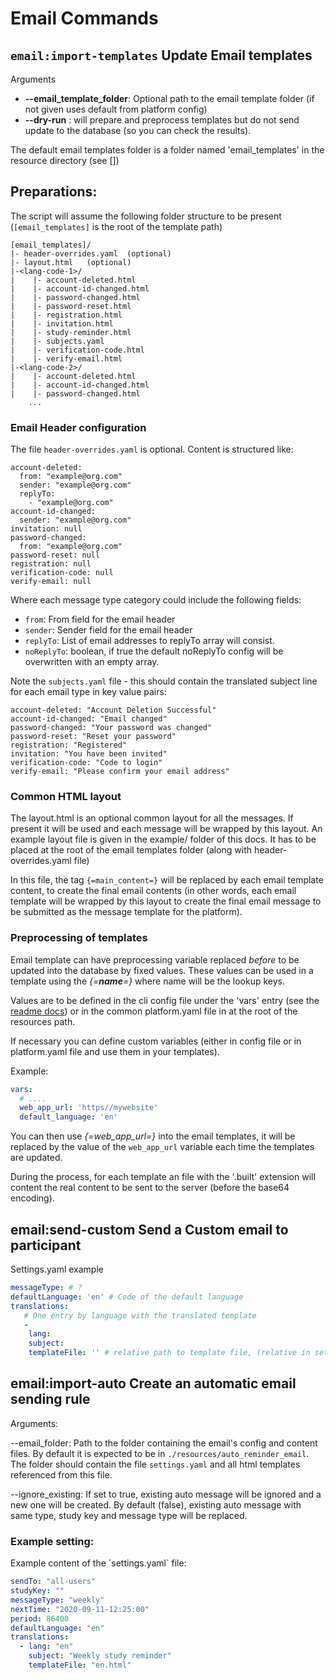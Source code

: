 # Email Commands

## `email:import-templates`  Update Email templates

Arguments

- **--email_template_folder**: Optional path to the email template folder (if not given uses default from platform config)
- **--dry-run** : will prepare and preprocess templates but do not send update to the database (so you can check the results).

The default email templates folder is a folder named 'email_templates' in the resource directory (see [])

## Preparations:

The script will assume the following folder structure to be present (`[email_templates]` is the root of the template path)

```
[email_templates]/
|- header-overrides.yaml  (optional)
|- layout.html   (optional)
|-<lang-code-1>/
|    |- account-deleted.html
|    |- account-id-changed.html
|    |- password-changed.html
|    |- password-reset.html
|    |- registration.html
|    |- invitation.html
|    |- study-reminder.html
|    |- subjects.yaml
|    |- verification-code.html
|    |- verify-email.html
|-<lang-code-2>/
|    |- account-deleted.html
|    |- account-id-changed.html
|    |- password-changed.html
    ...
```

### Email Header configuration
The file `header-overrides.yaml` is optional. Content is structured like:

``` 
account-deleted:
  from: "example@org.com"
  sender: "example@org.com"
  replyTo:
    - "example@org.com"
account-id-changed:
  sender: "example@org.com"
invitation: null
password-changed:
  from: "example@org.com"
password-reset: null
registration: null
verification-code: null
verify-email: null
```
Where each message type category could include the following fields:

- `from`: From field for the email header
- `sender`: Sender field for the email header 
- `replyTo`:  List of email addresses to replyTo array will consist. 
- `noReplyTo`: boolean, if true the default noReplyTo config will be overwritten with an empty array.

Note the `subjects.yaml` file - this should contain the translated subject line for each email type in key value pairs:

```
account-deleted: "Account Deletion Successful"
account-id-changed: "Email changed"
password-changed: "Your password was changed"
password-reset: "Reset your password"
registration: "Registered"
invitation: "You have been invited"
verification-code: "Code to login"
verify-email: "Please confirm your email address"
```

### Common HTML layout 

The layout.html is an optional common layout for all the messages. If present it will be used and each message will be wrapped by this layout.
An example layout file is given in the example/ folder of this docs.
It has to be placed at the root of the email templates folder (along with header-overrides.yaml file)

In this file, the tag `{=main_content=}` will be replaced by each email template content, to create the final email contents (in other words, each email template will be wrapped by this layout to create the final email message to be submitted as the message template for the platform).
### Preprocessing of templates
Email template can have preprocessing variable replaced *before* to be updated into the database by fixed values.
These values can be used in a template using the *{=**name**=}* where name will be the lookup keys.

Values are to be defined in the cli config file under the 'vars' entry (see the [readme docs](readme.md)) or in the common platform.yaml file in at the root of the resources path.

If necessary you can define custom variables (either in config file or in platform.yaml file and use them in your templates).

Example:
```yaml
vars:
  # ....
  web_app_url: 'https//mywebsite'
  default_language: 'en'
```

You can then use *{=web_app_url=}* into the email templates, it will be replaced by the value of the `web_app_url` variable each time the templates are updated.

During the process, for each template an file with the '.built' extension will content the real content to be sent to the server (before the base64 encoding).

## email:send-custom Send a Custom email to participant

Settings.yaml example

````yaml 
messageType: # ?
defaultLanguage: 'en' # Code of the default language 
translations: 
   # One entry by language with the translated template
   -
    lang:
    subject:
    templateFile: '' # relative path to template file, (relative in settings.yaml folder)
````

## email:import-auto Create an automatic email sending rule

Arguments:

--email_folder: Path to the folder containing the email's config and content files. By default it is expected to be in `./resources/auto_reminder_email`. The folder should contain the file `settings.yaml` and all html templates referenced from this file.

--ignore_existing: If set to true, existing auto message will be ignored and a new one will be created. By default (false), existing auto message with same type, study key and message type will be replaced.

### Example setting:

Example content of the ´settings.yaml` file:
```yaml
sendTo: "all-users"
studyKey: ""
messageType: "weekly"
nextTime: "2020-09-11-12:25:00"
period: 86400
defaultLanguage: "en"
translations:
  - lang: "en"
    subject: "Weekly study reminder"
    templateFile: "en.html"
```

